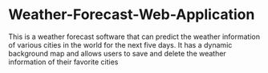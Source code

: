 # Weather-Forecast-Web-Application
This is a weather forecast software that can predict the weather information of various cities in the world for the next five days. It has a dynamic background map and allows users to save and delete the weather information of their favorite cities
